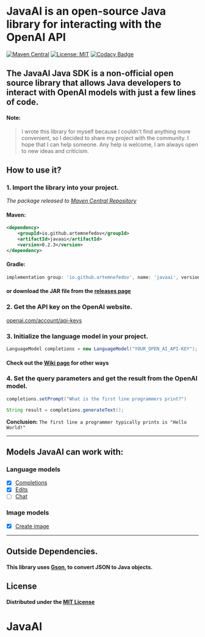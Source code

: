 # JavaAI is an open-source Java library for interacting with the OpenAI API

[![Maven Central](https://img.shields.io/maven-central/v/io.github.artemnefedov/javaai.svg?label=Maven%20Central)](https://search.maven.org/search?q=g:%22io.github.artemnefedov%22%20AND%20a:%22javaai%22)
[![License: MIT](https://img.shields.io/badge/License-MIT-yellow.svg)](https://opensource.org/licenses/MIT)
[![Codacy Badge](https://app.codacy.com/project/badge/Grade/cb32dd88d1fa4414a4e996e66f3d9c69)](https://www.codacy.com/gh/artemnefedov/JavaAI/dashboard?utm_source=github.com&amp;utm_medium=referral&amp;utm_content=artemnefedov/JavaAI&amp;utm_campaign=Badge_Grade)

## The JavaAI Java SDK is a non-official open source library that allows Java developers to interact with OpenAI models with just a few lines of code.

#### Note:
> I wrote this library for myself because I couldn't find anything more convenient, so I decided to share my project with the community. I hope that I can help someone.
Any help is welcome, I am always open to new ideas and criticism.

## How to use it?


### 1. Import the library into your project.

_The package released to [Maven Central Repository](https://central.sonatype.com/artifact/io.github.artemnefedov/javaai/0.2.3/)_

#### Maven:
```xml
<dependency>
    <groupId>io.github.artemnefedov</groupId>
    <artifactId>javaai</artifactId>
    <version>0.2.3</version>
</dependency>
```
#### Gradle:
```groovy
implementation group: 'io.github.artemnefedov', name: 'javaai', version: '0.2.3'
```
#### or download the JAR file from the [releases page](https://github.com/artemnefedov/JavaAI/releases)

### 2. Get the API key on the OpenAI website.
[openai.com/account/api-keys](https://platform.openai.com/account/api-keys)

### 3. Initialize the language model in your project.
```java
LanguageModel completions = new LanguageModel("YOUR_OPEN_AI_API-KEY");
```
#### Check out the [Wiki page](https://github.com/artemnefedov/OpenAI/wiki/Initialize-the-language-model-in-your-project) for other ways

### 4. Set the query parameters and get the result from the OpenAI model.

```java
completions.setPrompt("What is the first line programmers print?")

String result = completions.generateText();
```
**Conclusion:** `The first line a programmer typically prints is "Hello World!"` 

---
## Models JavaAI can work with:
### Language models
- [x] [Completions](https://platform.openai.com/docs/api-reference/completions)
- [x] [Edits](https://platform.openai.com/docs/api-reference/edits)
- [ ] [Chat](https://platform.openai.com/docs/api-reference/chat)

### Image models
- [x] [Create image](https://platform.openai.com/docs/api-reference/images/create)
---
## Outside Dependencies.
#### This library uses [Gson](https://github.com/google/gson), to convert JSON to Java objects.

## License
#### Distributed under the [MIT License](https://github.com/artemnefedov/OpenAI/blob/main/LICENSE)
# JavaAI
